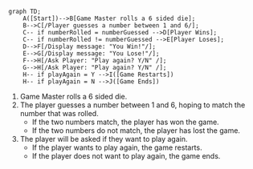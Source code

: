 ```mermaid
graph TD;
    A([Start])-->B[Game Master rolls a 6 sided die];
    B-->C[/Player guesses a number between 1 and 6/];
    C-- if numberRolled = numberGuessed -->D[Player Wins];
    C-- if numberRolled != numberGuessed -->E[Player Loses];
    D-->F[/Display message: "You Win!"/];
    E-->G[/Display message: "You Lose!"/];
    F-->H[/Ask Player: "Play again? Y/N" /];
    G-->H[/Ask Player: "Play again? Y/N" /];
    H-- if playAgain = Y -->I([Game Restarts])
    H-- if playAgain = N -->J([Game Ends])
```

1. Game Master rolls a 6 sided die.
2. The player guesses a number between 1 and 6, hoping to match the number that was rolled.
	- If the two numbers match, the player has won the game.
	- If the two numbers do not match, the player has lost the game.
4. The player will be asked if they want to play again.
	- If the player wants to play again, the game restarts.
	- If the player does not want to play again, the game ends.